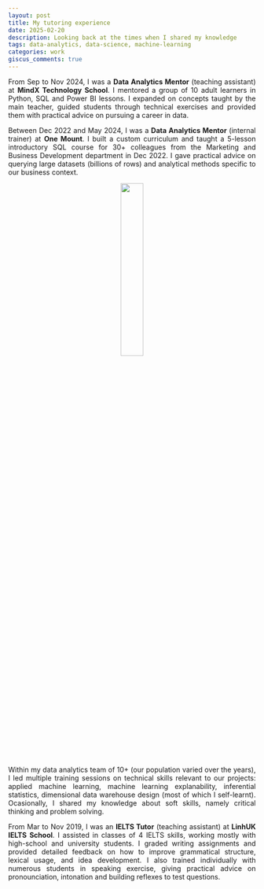 ```yaml
---
layout: post
title: My tutoring experience
date: 2025-02-20
description: Looking back at the times when I shared my knowledge
tags: data-analytics, data-science, machine-learning
categories: work
giscus_comments: true
---
```

<p style="text-align: justify;">From Sep to Nov 2024, I was a <strong>Data Analytics Mentor</strong> (teaching assistant) at <strong>MindX Technology School</strong>. I mentored a group of 10 adult learners in Python, SQL and Power BI lessons. I expanded on concepts taught by the main teacher, guided students through technical exercises and provided them with practical advice on pursuing a career in data.&nbsp;</p>
<p style="text-align: justify;">Between Dec 2022 and May 2024, I was a <strong>Data Analytics Mentor</strong> (internal trainer) at <strong>One Mount</strong>. I built a custom curriculum and taught a 5-lesson introductory SQL course for 30+ colleagues from the Marketing and Business Development department in Dec 2022. I gave practical advice on querying large datasets (billions of rows) and analytical methods specific to our business context.</p>

<center><img src = 'https://media.licdn.com/dms/image/v2/D5622AQHiCYDSnAAw3Q/feedshare-shrink_800/feedshare-shrink_800/0/1717167494327?e=1748476800&v=beta&t=kwEyRJsasOTn7NBTStZfkjZhLauHeB_w26-bBSDy6jk' style = 'width:30%;'></center> 

<p></p>
<p style="text-align: justify;">Within my data analytics team of 10+ (our population varied over the years), I led multiple training sessions on technical skills relevant to our projects: applied machine learning, machine learning explanability, inferential statistics, dimensional data warehouse design (most of which I self-learnt). Ocasionally, I shared my knowledge about soft skills, namely critical thinking and problem solving.</p>
<p style="text-align: justify;">From Mar to Nov 2019, I was an <strong>IELTS Tutor</strong> (teaching assistant) at <strong>LinhUK IELTS School</strong>. I assisted in classes of 4 IELTS skills, working mostly with high-school and university students. I graded writing assignments and provided detailed feedback on how to improve grammatical structure, lexical usage, and idea development. I also trained individually with numerous students in speaking exercise, giving practical advice on pronounciation, intonation and building reflexes to test questions.</p>